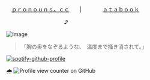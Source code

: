 　[ｐｒｏｎｏｕｎｓ。ｃｃ](https://pronouns.cc/@morrowly)　　|　　　　[ａｔａｂｏｏｋ](https://oceanasterism.atabook.org/)

　　　　　　　　　　　♪

![Image](https://github.com/user-attachments/assets/1986562b-d49d-4113-9b2f-6a40e09107f3)
> 「胸の奥をなぞるような、　温度まで掻き消されて。」

[![spotify-github-profile](https://spotify-github-profile.kittinanx.com/api/view?uid=31gqs4zafznevenm3arhjoad2l2u&cover_image=true&theme=natemoo-re&show_offline=false&background_color=121212&interchange=false&bar_color=32a68b&bar_color_cover=false)](https://github.com/kittinan/spotify-github-profile)

🌧️ ![Profile view counter on GitHub](https://komarev.com/ghpvc/?username=shiningumbreon)
